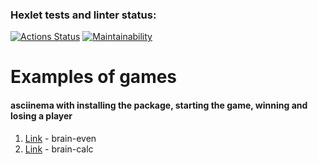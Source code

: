 ### Hexlet tests and linter status:
[![Actions Status](https://github.com/xyzelena/frontend-project-44/workflows/hexlet-check/badge.svg)](https://github.com/xyzelena/frontend-project-44/actions)
[![Maintainability](https://api.codeclimate.com/v1/badges/67958a3268e4ae8a13cf/maintainability)](https://codeclimate.com/github/xyzelena/frontend-project-44/maintainability)


# Examples of games
#### asciinema with installing the package, starting the game, winning and losing a player
1. [Link](https://asciinema.org/a/553756) - brain-even 
2. [Link](https://asciinema.org/a/555195) - brain-calc

